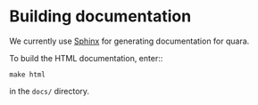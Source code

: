 # Building documentation

We currently use [Sphinx](https://www.sphinx-doc.org/en/master/) for generating documentation for quara.

To build the HTML documentation, enter::

    make html

in the ``docs/`` directory.
